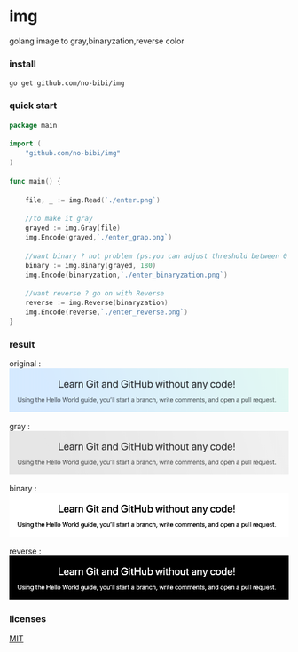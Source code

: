 # img
golang image to gray,binaryzation,reverse color


### install

```code
go get github.com/no-bibi/img
```

### quick start

```go
package main

import (
	"github.com/no-bibi/img"
)

func main() {

	file, _ := img.Read(`./enter.png`)

	//to make it gray
	grayed := img.Gray(file)
	img.Encode(grayed,`./enter_grap.png`)

	//want binary ? not problem (ps:you can adjust threshold between 0 - 255)
	binary := img.Binary(grayed, 180)
	img.Encode(binaryzation,`./enter_binaryzation.png`)

	//want reverse ? go on with Reverse
	reverse := img.Reverse(binaryzation)
	img.Encode(reverse,`./enter_reverse.png`)
}
```

### result



<p>original : <img src="source/enter.png"></p>
<p>gray : <img src="build/enter_grap.png"></p>
<p>binary : <img src="build/enter_binaryzation.png"></p>
<p>reverse : <img src="build/enter_reverse.png"></p>


### licenses

[MIT](http://opensource.org/licenses/MIT)

